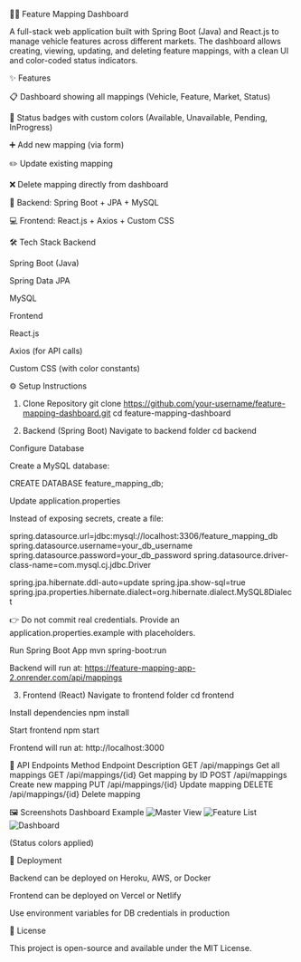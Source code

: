 🚗🔧 Feature Mapping Dashboard

A full-stack web application built with Spring Boot (Java) and React.js to manage vehicle features across different markets.
The dashboard allows creating, viewing, updating, and deleting feature mappings, with a clean UI and color-coded status indicators.

✨ Features

📋 Dashboard showing all mappings (Vehicle, Feature, Market, Status)

🎨 Status badges with custom colors (Available, Unavailable, Pending, InProgress)

➕ Add new mapping (via form)

✏️ Update existing mapping

❌ Delete mapping directly from dashboard

🔗 Backend: Spring Boot + JPA + MySQL

💻 Frontend: React.js + Axios + Custom CSS

🛠️ Tech Stack
Backend

Spring Boot (Java)

Spring Data JPA

MySQL

Frontend

React.js

Axios (for API calls)

Custom CSS (with color constants)

⚙️ Setup Instructions
1. Clone Repository
git clone https://github.com/your-username/feature-mapping-dashboard.git
cd feature-mapping-dashboard

2. Backend (Spring Boot)
Navigate to backend folder
cd backend

Configure Database

Create a MySQL database:

CREATE DATABASE feature_mapping_db;

Update application.properties

Instead of exposing secrets, create a file:

spring.datasource.url=jdbc:mysql://localhost:3306/feature_mapping_db
spring.datasource.username=your_db_username
spring.datasource.password=your_db_password
spring.datasource.driver-class-name=com.mysql.cj.jdbc.Driver

spring.jpa.hibernate.ddl-auto=update
spring.jpa.show-sql=true
spring.jpa.properties.hibernate.dialect=org.hibernate.dialect.MySQL8Dialect


👉 Do not commit real credentials. Provide an application.properties.example with placeholders.

Run Spring Boot App
mvn spring-boot:run


Backend will run at: https://feature-mapping-app-2.onrender.com/api/mappings

3. Frontend (React)
Navigate to frontend folder
cd frontend

Install dependencies
npm install

Start frontend
npm start


Frontend will run at: http://localhost:3000

📌 API Endpoints
Method	Endpoint	Description
GET	/api/mappings	Get all mappings
GET	/api/mappings/{id}	Get mapping by ID
POST	/api/mappings	Create new mapping
PUT	/api/mappings/{id}	Update mapping
DELETE	/api/mappings/{id}	Delete mapping

🖼️ Screenshots
Dashboard Example
![Master View](image.png)
![Feature List](image-1.png)
![Dashboard](image-2.png)

(Status colors applied)


🚀 Deployment

Backend can be deployed on Heroku, AWS, or Docker

Frontend can be deployed on Vercel or Netlify

Use environment variables for DB credentials in production

📄 License

This project is open-source and available under the MIT License.
